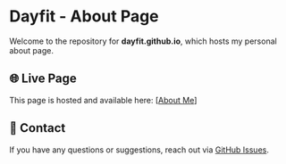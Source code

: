 # Dayfit - About Page

Welcome to the repository for **dayfit.github.io**, which hosts my personal about page.

## 🌐 Live Page
This page is hosted and available here: [[About Me](https://day-fit.github.io)]

## 📩 Contact
If you have any questions or suggestions, reach out via [GitHub Issues](https://github.com/day-fit/day-fit.github.io/issues).
